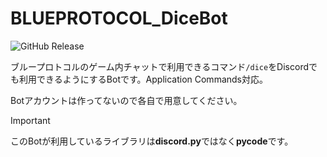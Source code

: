 # BLUEPROTOCOL_DiceBot
![GitHub Release](https://img.shields.io/github/v/release/South2190/BP_Dice)

ブループロトコルのゲーム内チャットで利用できるコマンド`/dice`をDiscordでも利用できるようにするBotです。Application Commands対応。

Botアカウントは作ってないので各自で用意してください。

> [!important]
> このBotが利用しているライブラリは**discord.py**ではなく**pycode**です。
